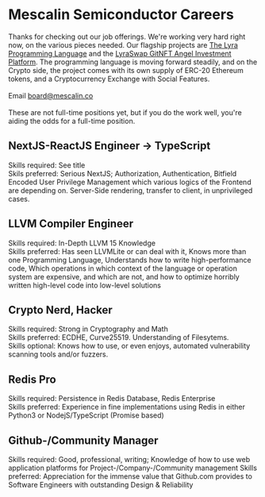 # Mescalin Semiconductor Careers

Thanks for checking out our job offerings. We're working very hard right now, on the various pieces needed. Our flagship projects are [The Lyra Programming Language](https://github.com/mescalinsemi/lyra-lang) and the [LyraSwap GitNFT Angel Investment Platform](https://lyraswap.com). The programming language is moving forward steadily, and on the Crypto side, the project comes with its own supply of ERC-20 Ethereum tokens, and a Cryptocurrency Exchange with Social Features.<br ><br />
Email board@mescalin.co<br />
<br/>
These are not full-time positions yet, but if you do the work well, you're aiding the odds for a full-time position.

## NextJS-ReactJS Engineer -> TypeScript
Skills required: See title<br />
Skils preferred: Serious NextJS; Authorization, Authentication, Bitfield Encoded User Privilege Management which various logics of the Frontend are depending on. Server-Side rendering, transfer to client, in unprivileged cases.<br />

## LLVM Compiler Engineer<br />
Skills required: In-Depth LLVM 15 Knowledge<br />
Skills preferred: Has seen LLVMLite or can deal with it, Knows more than one Programming Language, Understands how to write high-performance code, Which operations in which context of the language or operation system are expensive, and which are not, and how to optimize horribly written high-level code into low-level solutions<br />

## Crypto Nerd, Hacker
Skills required: Strong in Cryptography and Math<br />
Skills preferred: ECDHE, Curve25519. Understanding of Filesytems. <br />
Skills optional: Knows how to use, or even enjoys, automated vulnerability scanning tools and/or fuzzers.

## Redis Pro
Skills required: Persistence in Redis Database, Redis Enterprise<br />
Skills preferred: Experience in fine implementations using Redis in either Python3 or NodejS/TypeScript (Promise based)

## Github-/Community Manager
Skills required: Good, professional, writing; Knowledge of how to use web application platforms for Project-/Company-/Community management
Skills preferred: Appreciation for the immense value that Github.com provides to Software Engineers with outstanding Design & Reliability
